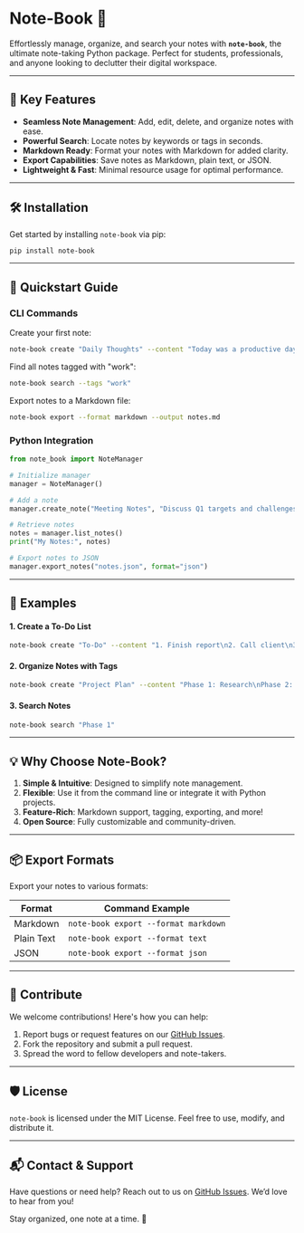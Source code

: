 
# Note-Book 📓

Effortlessly manage, organize, and search your notes with **`note-book`**, the ultimate note-taking Python package. Perfect for students, professionals, and anyone looking to declutter their digital workspace.

---

## 🚀 Key Features

- **Seamless Note Management**: Add, edit, delete, and organize notes with ease.
- **Powerful Search**: Locate notes by keywords or tags in seconds.
- **Markdown Ready**: Format your notes with Markdown for added clarity.
- **Export Capabilities**: Save notes as Markdown, plain text, or JSON.
- **Lightweight & Fast**: Minimal resource usage for optimal performance.

---

## 🛠️ Installation

Get started by installing `note-book` via pip:

```bash
pip install note-book
```

---

## 📖 Quickstart Guide

### CLI Commands

Create your first note:

```bash
note-book create "Daily Thoughts" --content "Today was a productive day!"
```

Find all notes tagged with "work":

```bash
note-book search --tags "work"
```

Export notes to a Markdown file:

```bash
note-book export --format markdown --output notes.md
```

### Python Integration

```python
from note_book import NoteManager

# Initialize manager
manager = NoteManager()

# Add a note
manager.create_note("Meeting Notes", "Discuss Q1 targets and challenges.")

# Retrieve notes
notes = manager.list_notes()
print("My Notes:", notes)

# Export notes to JSON
manager.export_notes("notes.json", format="json")
```

---

## 📝 Examples

#### 1. Create a To-Do List

```bash
note-book create "To-Do" --content "1. Finish report\n2. Call client\n3. Plan weekend trip"
```

#### 2. Organize Notes with Tags

```bash
note-book create "Project Plan" --content "Phase 1: Research\nPhase 2: Development" --tags "work,planning"
```

#### 3. Search Notes

```bash
note-book search "Phase 1"
```

---

## 💡 Why Choose Note-Book?

1. **Simple & Intuitive**: Designed to simplify note management.
2. **Flexible**: Use it from the command line or integrate it with Python projects.
3. **Feature-Rich**: Markdown support, tagging, exporting, and more!
4. **Open Source**: Fully customizable and community-driven.

---

## 📦 Export Formats

Export your notes to various formats:

| Format     | Command Example                         |
|------------|-----------------------------------------|
| Markdown   | `note-book export --format markdown`    |
| Plain Text | `note-book export --format text`        |
| JSON       | `note-book export --format json`        |

---

## 🤝 Contribute

We welcome contributions! Here's how you can help:

1. Report bugs or request features on our [GitHub Issues](https://github.com/your-repo/note-book/issues).
2. Fork the repository and submit a pull request.
3. Spread the word to fellow developers and note-takers.

---

## 🛡️ License

`note-book` is licensed under the MIT License. Feel free to use, modify, and distribute it.

---

## 📬 Contact & Support

Have questions or need help? Reach out to us on [GitHub Issues](https://github.com/your-repo/note-book/issues). We’d love to hear from you!

Stay organized, one note at a time. 🎉
